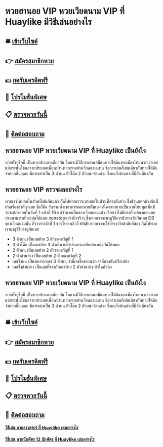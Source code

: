 # หวยฮานอย VIP หวยเวียดนาม VIP ที่ Huaylike มีวิธีเล่นอย่างไร

## 🛎 [เข้าเว็บไซต์](https://bit.ly/3r3DLMN)
## 👉 [สมัครสมาชิกหวย](https://bit.ly/3r3DLMN)
## 💵 [กดรับเครดิตฟรี](https://bit.ly/3Ui43Ij)
## 👑 [โปรโมชั่นพิเศษ](https://bit.ly/3Ui43Ij)
## 📋 [ตรวจหวยวันนี้](https://bit.ly/3Ui43Ij)
## 📱 [ติดต่อสอบถาม](https://bit.ly/3Ui43Ij)

## หวยฮานอย VIP หวยเวียดนาม VIP ที่ Huaylike เป็นยังไง
หวยทั้งคู่ชื่อนี้ เป็นหวยประเภทเดียวกัน โดยจะมีวิธีการเล่นเสมือนหวยใต้ดินของเมืองไทยพวกเราเลย แม้กระนั้นใช้ผลจากประเทศเพื่อนบ้านพวกเราอย่างเวียดนามแทน ซึ่งการเล่นก็เช่นเดียวกับหวยใต้ดินจำพวกอื่นๆเลย มีการแบ่งเป็น 3 ตัวบน ตัวโต๊ด 2 ตัวบน-ด้านล่าง วิ่งบนวิ่งด้านล่างก็มีสิ่งเดียวกัน

## หวยฮานอย VIP ตรวจผลอย่างไร
พวกเราได้บอกในส่วนที่เช่นกันแล้ว ถัดไปพวกเราจะมาบอกในส่วนที่ต่างกันบ้าง ซึ่งส่วนแตกต่างกันที่เกิดเรื่องสำคัญๆเลย ซึ่งก็คือ วันรวมทั้งเวลาการออกหวยนั่นเอง เนื่องจากหากเป็นหวยไทยทุกเห็นทีจะจะต้องคอยในวันที่ 1 แล้วก็ 16 แต่ว่าหากเป็นของเวียดนามแล้ว เรียกว่าไม่มีทางที่จะต้องคอยเลย ท่านสามารถที่จะเล่นได้แบบ nonstopอย่างยิ่งจริงๆ ซึ่งพวกเราจะมาดูวิธีการนับรางวัลกันเลย
ĐB ของเวียดนามนั้น ก็ราวรางวัลที่ 1 ของไทย แล้วก็ nhất พวกเราจะใช้ว่ารางวัลลำดับที่สอง ถัดไปพวกเรามาดูวิธีการดูกันเลย
- 3 ตัวบน เป็นเลขท้าย 3 ตัวของขวัญที่ 1
- 3 ตัวโต๊ด เป็นเลขท้าย 3 ตัวเดิม แต่ว่าสามารถสลับตำแหน่งกันได้หมด
- 2 ตัวบน เป็นเลขท้าย 2 ตัวของขวัญที่ 1
- 2 ตัวด้านล่าง เป็นเลขท้าย 2 ตัวของขวัญที่ 2
- เลขวิ่งบน เป็นมองจากเลข 3 ตัวบน ว่ามีเลขใดของพวกเราที่ตรงกันหรือเปล่า
- เลขวิ่งด้านล่าง เป็นเลขที่ราวกับเลขท้าย 2 ตัวด้านล่าง ตัวใดตัวนึง

## หวยฮานอย VIP หวยเวียดนาม VIP ที่ Huaylike เป็นยังไง
หวยทั้งคู่ชื่อนี้ เป็นหวยประเภทเดียวกัน โดยจะมีวิธีการเล่นเสมือนหวยใต้ดินของเมืองไทยพวกเราเลย แม้กระนั้นใช้ผลจากประเทศเพื่อนบ้านพวกเราอย่างเวียดนามแทน ซึ่งการเล่นก็เช่นเดียวกับหวยใต้ดินจำพวกอื่นๆเลย มีการแบ่งเป็น 3 ตัวบน ตัวโต๊ด 2 ตัวบน-ด้านล่าง วิ่งบนวิ่งด้านล่างก็มีสิ่งเดียวกัน

## 🛎 [เข้าเว็บไซต์](https://bit.ly/3r3DLMN)
## 👉 [สมัครสมาชิกหวย](https://bit.ly/3r3DLMN)
## 💵 [กดรับเครดิตฟรี](https://bit.ly/3Ui43Ij)
## 👑 [โปรโมชั่นพิเศษ](https://bit.ly/3Ui43Ij)
## 📋 [ตรวจหวยวันนี้](https://bit.ly/3Ui43Ij)
## 📱 [ติดต่อสอบถาม](https://bit.ly/3Ui43Ij)

#### [วิธีเล่น หวยลาวสตาร์ ที่ Huaylike เล่นอย่างไร](https://atom.io/themes/วิธีเล่น%20หวยลาวสตาร์%20ที่%20Huaylike%20เล่นอย่างไร)
#### [วิธีเล่น หวยนักษัตร 12 นักษัตร ที่ Huaylike เล่นอย่างไร](https://atom.io/themes/วิธีเล่น%20หวยนักษัตร%2012%20นักษัตร%20ที่%20Huaylike%20เล่นอย่างไร)